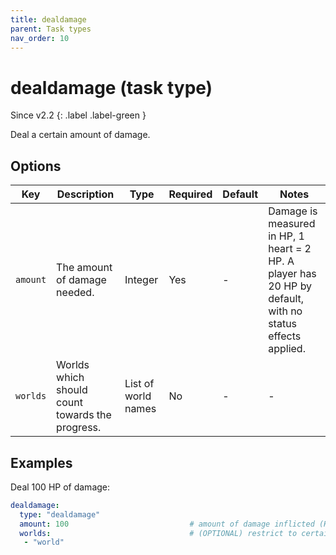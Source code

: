 ```yaml
---
title: dealdamage
parent: Task types
nav_order: 10
---
```


# dealdamage (task type)

Since v2.2
{: .label .label-green }

Deal a certain amount of damage.

## Options

| Key      | Description                                     | Type                | Required | Default | Notes                                                                                                    |
|----------|-------------------------------------------------|---------------------|----------|---------|----------------------------------------------------------------------------------------------------------|
| `amount` | The amount of damage needed.                    | Integer             | Yes      | \-      | Damage is measured in HP, 1 heart = 2 HP. A player has 20 HP by default, with no status effects applied. |
| `worlds` | Worlds which should count towards the progress. | List of world names | No       | \-      | \-                                                                                                       |

## Examples

Deal 100 HP of damage:

``` yaml
dealdamage:
  type: "dealdamage"
  amount: 100                           # amount of damage inflicted (HP)
  worlds:                               # (OPTIONAL) restrict to certain worlds
   - "world"
```
